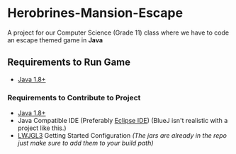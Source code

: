 # Herobrines-Mansion-Escape
A project for our Computer Science (Grade 11) class where we have to code an escape themed game in **Java**

## Requirements to Run Game
- [Java 1.8+](https://www.java.com/)

### Requirements to Contribute to Project
- [Java 1.8+](https://www.java.com/)
- Java Compatible IDE (Preferably [Eclipse IDE](eclipse.org/downloads/packages/installer)) (BlueJ isn't realistic with a project like this.)
- [LWJGL3](https://www.lwjgl.org/) Getting Started Configuration *(The jars are already in the repo just make sure to add them to your build path)*
